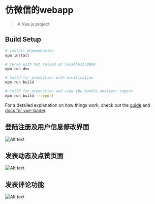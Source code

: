 # 仿微信的webapp

> A Vue.js project

## Build Setup

``` bash
# install dependencies
npm install

# serve with hot reload at localhost:8080
npm run dev

# build for production with minification
npm run build

# build for production and view the bundle analyzer report
npm run build --report
```

For a detailed explanation on how things work, check out the [guide](http://vuejs-templates.github.io/webpack/) and [docs for vue-loader](http://vuejs.github.io/vue-loader).


## 登陆注册及用户信息修改界面
![Alt text](http://106.15.228.215:8080/Blog/images/1514018346157.gif)

## 发表动态及点赞页面
![Alt text](http://106.15.228.215:8080/Blog/images/1514018398263.gif)

## 发表评论功能
![Alt text](http://106.15.228.215:8080/Blog/images/1514208097835.gif)
